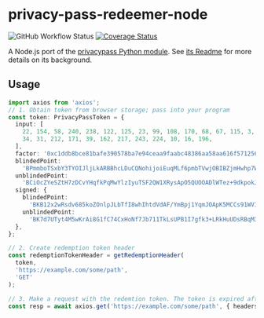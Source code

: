 # privacy-pass-redeemer-node

![GitHub Workflow Status](https://img.shields.io/github/workflow/status/claabs/privacy-pass-redeemer-node/Unit%20test%20and%20build)
[![Coverage Status](https://coveralls.io/repos/github/claabs/privacy-pass-redeemer-node/badge.svg?branch=master)](https://coveralls.io/github/claabs/privacy-pass-redeemer-node?branch=master)

A Node.js port of the [privacypass Python module](https://github.com/SergeBakharev/privacypass). See [its Readme](https://github.com/SergeBakharev/privacypass#readme) for more details on its background.

## Usage

```typescript
import axios from 'axios';
// 1. Obtain token from browser storage; pass into your program
const token: PrivacyPassToken = {
  input: [
    22, 154, 58, 240, 238, 122, 125, 23, 99, 108, 170, 68, 67, 115, 3, 224, 100, 163, 56, 223,
    34, 31, 212, 171, 39, 162, 217, 243, 224, 10, 16, 196,
  ],
  factor: '0xc1ddb8bce81bafe390578ba7e94ceaa9faabc48386aa58aa616f571256888cd9',
  blindedPoint:
    'BPmmboTSxbY3TYOIJljLkARBBhcLDuCQNohijoiEuqMLf6pmbTVwjOBIBZjmHwhp7WB9+Zjj9mYPmba4lf5xv7k=',
  unblindedPoint:
    'BCiOcZYeSZtH7zDCvYHqfkPqMwYlzIyuTSF2QW1XRysApO5QUOOADlWTez+9dkpokJsXRztt9u8OVP/GRS2lYbo=',
  signed: {
    blindedPoint:
      'BKB12x2wRsdv685koZOnlpJLbTfI8whIhtdVdAF/YmBpj1YqmJOApK5MCCs91WV1Dk74C0C1aXIIv+kcf86m/fQ=',
    unblindedPoint:
      'BK7d7UTyt4M5wKrAi8G1fC74CxHoNf7Jb711TkLsUPB1I7gfk3+LRkHuUDsRBqM3/3YY+thxy7xRoFEhxsLSeWM=',
  },
};

// 2. Create redemption token header
const redemptionTokenHeader = getRedemptionHeader(
  token,
  'https://example.com/some/path',
  'GET'
);

// 3. Make a request with the redemtion token. The token is expired after use
const resp = await axios.get('https://example.com/some/path', { headers: redemptionTokenHeader });
```

